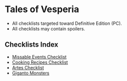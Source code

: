 # Tales of Vesperia
- All checklists targeted toward Definitive Edition (PC). 
- All checklists may contain spoilers.

## Checklists Index
- [Missable Events Checklist](missable_events.md)
- [Cooking Recipes Checklist](cooking_recipes.md)
- [Artes Checklist](artes.md)
- [Giganto Monsters](giganto_monsters.md)